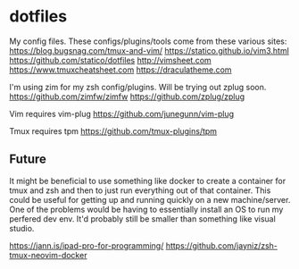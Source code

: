 # dotfiles
My config files. These configs/plugins/tools come from these various sites:
https://blog.bugsnag.com/tmux-and-vim/
https://statico.github.io/vim3.html
https://github.com/statico/dotfiles
http://vimsheet.com
https://www.tmuxcheatsheet.com
https://draculatheme.com


I'm using zim for my zsh config/plugins. Will be trying out zplug soon.
https://github.com/zimfw/zimfw
https://github.com/zplug/zplug

Vim requires vim-plug
https://github.com/junegunn/vim-plug

Tmux requires tpm
https://github.com/tmux-plugins/tpm

## Future
It might be beneficial to use something like docker to create a container for tmux and zsh
and then to just run everything out of that container. This could be useful for getting
up and running quickly on a new machine/server. One of the problems would be having to
essentially install an OS to run my perfered dev env. It'd probably still be smaller than
something like visual studio.

https://jann.is/ipad-pro-for-programming/
https://github.com/jayniz/zsh-tmux-neovim-docker
